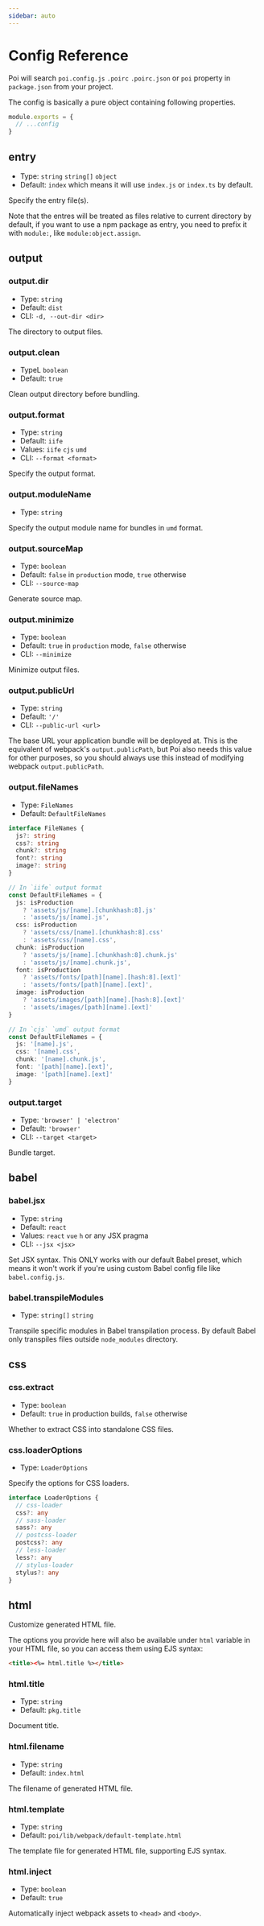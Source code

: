 ```yaml
---
sidebar: auto
---
```


# Config Reference

Poi will search `poi.config.js` `.poirc` `.poirc.json` or `poi` property in `package.json` from your project.

The config is basically a pure object containing following properties.

```js
module.exports = {
  // ...config
}
```

## entry

- Type: `string` `string[]` `object`
- Default: `index` which means it will use `index.js` or `index.ts` by default.

Specify the entry file(s).

Note that the entres will be treated as files relative to current directory by default, if you want to use a npm package as entry, you need to prefix it with `module:`, like `module:object.assign`.

## output

### output.dir

- Type: `string`
- Default: `dist`
- CLI: `-d, --out-dir <dir>`

The directory to output files.

### output.clean

- TypeL `boolean`
- Default: `true`

Clean output directory before bundling.

### output.format

- Type: `string`
- Default: `iife`
- Values: `iife` `cjs` `umd`
- CLI: `--format <format>`

Specify the output format.

### output.moduleName

- Type: `string`


Specify the output module name for bundles in `umd` format.

### output.sourceMap

- Type: `boolean`
- Default: `false` in `production` mode, `true` otherwise
- CLI: `--source-map`

Generate source map.

### output.minimize

- Type: `boolean`
- Default: `true` in `production` mode, `false` otherwise
- CLI: `--minimize`

Minimize output files.

### output.publicUrl

- Type: `string`
- Default: `'/'`
- CLI: `--public-url <url>`

The base URL your application bundle will be deployed at. This is the equivalent of webpack's `output.publicPath`, but Poi also needs this value for other purposes, so you should always use this instead of modifying webpack `output.publicPath`.

### output.fileNames

- Type: `FileNames`
- Default: `DefaultFileNames`

```ts
interface FileNames {
  js?: string
  css?: string
  chunk?: string
  font?: string
  image?: string
}

// In `iife` output format
const DefaultFileNames = {
  js: isProduction
    ? 'assets/js/[name].[chunkhash:8].js'
    : 'assets/js/[name].js',
  css: isProduction
    ? 'assets/css/[name].[chunkhash:8].css'
    : 'assets/css/[name].css',
  chunk: isProduction
    ? 'assets/js/[name].[chunkhash:8].chunk.js'
    : 'assets/js/[name].chunk.js',
  font: isProduction
    ? 'assets/fonts/[path][name].[hash:8].[ext]'
    : 'assets/fonts/[path][name].[ext]',
  image: isProduction
    ? 'assets/images/[path][name].[hash:8].[ext]'
    : 'assets/images/[path][name].[ext]'
}

// In `cjs` `umd` output format
const DefaultFileNames = {
  js: '[name].js',
  css: '[name].css',
  chunk: '[name].chunk.js',
  font: '[path][name].[ext]',
  image: '[path][name].[ext]'
}
```

### output.target

- Type: `'browser' | 'electron'`
- Default: `'browser'`
- CLI: `--target <target>`

Bundle target.

## babel

### babel.jsx

- Type: `string`
- Default: `react`
- Values: `react` `vue` `h` or any JSX pragma
- CLI: `--jsx <jsx>`

Set JSX syntax. This ONLY works with our default Babel preset, which means it won't work if you're using custom Babel config file like `babel.config.js`.

### babel.transpileModules

- Type: `string[]` `string`

Transpile specific modules in Babel transpilation process. By default Babel only transpiles files outside `node_modules` directory.

## css

### css.extract

- Type: `boolean`
- Default: `true` in production builds, `false` otherwise

Whether to extract CSS into standalone CSS files.

### css.loaderOptions

- Type: `LoaderOptions`

Specify the options for CSS loaders.

```ts
interface LoaderOptions {
  // css-loader
  css?: any
  // sass-loader
  sass?: any
  // postcss-loader
  postcss?: any
  // less-loader
  less?: any
  // stylus-loader
  stylus?: any
}
```

## html

Customize generated HTML file.

The options you provide here will also be available under `html` variable in your HTML file, so you can access them using EJS syntax:

```html
<title><%= html.title %></title>
```

### html.title

- Type: `string`
- Default: `pkg.title`

Document title.

### html.filename

- Type: `string`
- Default: `index.html`

The filename of generated HTML file.

### html.template

- Type: `string`
- Default: `poi/lib/webpack/default-template.html`

The template file for generated HTML file, supporting EJS syntax.

### html.inject

- Type: `boolean`
- Default: `true`

Automatically inject webpack assets to `<head>` and `<body>`.